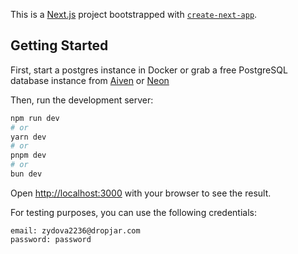This is a [Next.js](https://nextjs.org) project bootstrapped with [`create-next-app`](https://nextjs.org/docs/app/api-reference/cli/create-next-app).

## Getting Started

First, start a postgres instance in Docker or grab a free PostgreSQL database instance from [Aiven](https://aiven.io/postgresql) or [Neon](https://neon.tech/)

Then, run the development server:

```bash
npm run dev
# or
yarn dev
# or
pnpm dev
# or
bun dev
```

Open [http://localhost:3000](http://localhost:3000) with your browser to see the result.

For testing purposes, you can use the following credentials:

```
email: zydova2236@dropjar.com
password: password
```
